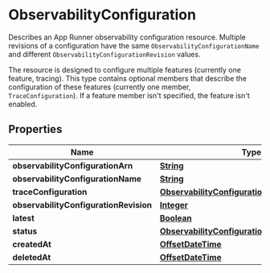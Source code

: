 

# ObservabilityConfiguration

<p>Describes an App Runner observability configuration resource. Multiple revisions of a configuration have the same <code>ObservabilityConfigurationName</code> and different <code>ObservabilityConfigurationRevision</code> values.</p> <p>The resource is designed to configure multiple features (currently one feature, tracing). This type contains optional members that describe the configuration of these features (currently one member, <code>TraceConfiguration</code>). If a feature member isn't specified, the feature isn't enabled.</p>

## Properties

| Name | Type | Description | Notes |
|------------ | ------------- | ------------- | -------------|
|**observabilityConfigurationArn** | [**String**](String.md) |  |  [optional] |
|**observabilityConfigurationName** | [**String**](String.md) |  |  [optional] |
|**traceConfiguration** | [**ObservabilityConfigurationTraceConfiguration**](ObservabilityConfigurationTraceConfiguration.md) |  |  [optional] |
|**observabilityConfigurationRevision** | [**Integer**](Integer.md) |  |  [optional] |
|**latest** | [**Boolean**](Boolean.md) |  |  [optional] |
|**status** | [**ObservabilityConfigurationStatus**](ObservabilityConfigurationStatus.md) |  |  [optional] |
|**createdAt** | [**OffsetDateTime**](OffsetDateTime.md) |  |  [optional] |
|**deletedAt** | [**OffsetDateTime**](OffsetDateTime.md) |  |  [optional] |



